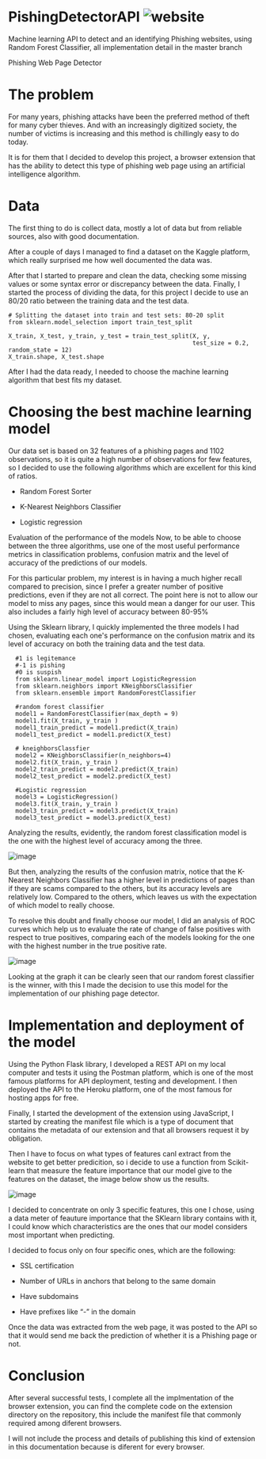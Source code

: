 # PishingDetectorAPI ![website](https://johattech.com/machine-learning-para-la-deteccion-de-sitios-web-phishing/)
Machine learning API to detect and an identifying Phishing websites, using Random Forest Classifier, all implementation detail in the master branch

Phishing Web Page Detector


# The problem
For many years, phishing attacks have been the preferred method of theft for many cyber thieves. And with an increasingly digitized society, the number of victims is increasing and this method is chillingly easy to do today.

It is for them that I decided to develop this project, a browser extension that has the ability to detect this type of phishing web page using an artificial intelligence algorithm.



# Data
The first thing to do is collect data, mostly a lot of data but from reliable sources, also with good documentation.

After a couple of days I managed to find a dataset on the Kaggle platform, which really surprised me how well documented the data was.

After that I started to prepare and clean the data, checking some missing values or some syntax error or discrepancy between the data. Finally, I started the process of dividing the data, for this project I decide to use an 80/20 ratio between the training data and the test data.
```
# Splitting the dataset into train and test sets: 80-20 split
from sklearn.model_selection import train_test_split

X_train, X_test, y_train, y_test = train_test_split(X, y, 
                                                    test_size = 0.2, random_state = 12)
X_train.shape, X_test.shape

```

After I had the data ready, I needed to choose the machine learning algorithm that best fits my dataset.


# Choosing the best machine learning model 
Our data set is based on 32 features of a phishing pages and 1102 observations, so it is quite a high number of observations for few features, so I decided to use the following algorithms which are excellent for this kind of ratios.

- Random Forest Sorter

- K-Nearest Neighbors Classifier

- Logistic regression

Evaluation of the performance of the models
Now, to be able to choose between the three algorithms, use one of the most useful performance metrics in classification problems, confusion matrix and the level of accuracy of the predictions of our models.

For this particular problem, my interest is in having a much higher recall compared to precision, since I prefer a greater number of positive predictions, even if they are not all correct.
The point here is not to allow our model to miss any pages, since this would mean a danger for our user. This also includes a fairly high level of accuracy between 80-95%

Using the Sklearn library, I quickly implemented the three models I had chosen, evaluating each one's performance on the confusion matrix and its level of accuracy on both the training data and the test data.
```
  #1 is legitemance 
  #-1 is pishing 
  #0 is suspish
  from sklearn.linear_model import LogisticRegression
  from sklearn.neighbors import KNeighborsClassifier
  from sklearn.ensemble import RandomForestClassifier

  #random forest classifier
  model1 = RandomForestClassifier(max_depth = 9)
  model1.fit(X_train, y_train )
  model1_train_predict = model1.predict(X_train)
  model1_test_predict = model1.predict(X_test)

  # kneighborsClassfier
  model2 = KNeighborsClassifier(n_neighbors=4)
  model2.fit(X_train, y_train )
  model2_train_predict = model2.predict(X_train)
  model2_test_predict = model2.predict(X_test)

  #Logistic regression
  model3 = LogisticRegression()
  model3.fit(X_train, y_train )
  model3_train_predict = model3.predict(X_train)
  model3_test_predict = model3.predict(X_test)
```

Analyzing the results, evidently, the random forest classification model is the one with the highest level of accuracy among the three.

![image](https://user-images.githubusercontent.com/86735728/180670013-d1c3d826-7070-4704-ab85-124aa072a8ff.png)


But then, analyzing the results of the confusion matrix, notice that the K-Nearest Neighbors Classifier has a higher level in predictions of pages than if they are scams compared to the others, but its accuracy levels are relatively low. Compared to the others, which leaves us with the expectation of which model to really choose.

To resolve this doubt and finally choose our model, I did an analysis of ROC curves which help us to evaluate the rate of change of false positives with respect to true positives, comparing each of the models looking for the one with the highest number in the true positive rate.

![image](https://user-images.githubusercontent.com/86735728/180669722-60e9ab6c-6c3a-43ea-9ed9-3a85c1e25719.png)


Looking at the graph it can be clearly seen that our random forest classifier is the winner, with this I made the decision to use this model for the implementation of our phishing page detector.

# Implementation and deployment of the model

Using the Python Flask library, I developed a REST API on my local computer and tests it using the Postman platform, which is one of the most famous platforms for API deployment, testing and development.
I then deployed the API to the Heroku platform, one of the most famous for hosting apps for free.


Finally, I started the development of the extension using JavaScript, I started by creating the manifest file which is a type of document that contains the metadata of our extension and that all browsers request it by obligation.

Then I have to focus on what types of features canI extract from the website to get better predicition, so i decide to use a function from Scikit-learn that measure the feature importance that our model give to the features on the dataset, the image below show us the results.

![image](https://user-images.githubusercontent.com/86735728/180669745-274ce00f-50d2-4e37-acf2-d4ba081125e7.png)

I decided to concentrate on only 3 specific features, this one I chose, using a data meter of feauture importance that the SKlearn library contains with it, I could know which characteristics are the ones that our model considers most important when predicting.

I decided to focus only on four specific ones, which are the following:

- SSL certification

- Number of URLs in anchors that belong to the same domain

- Have subdomains

- Have prefixes like “-” in the domain

Once the data was extracted from the web page, it was posted to the API so that it would send me back the prediction of whether it is a Phishing page or not.

# Conclusion
After several successful tests, I complete all the implmentation of the browser extension, you can find the complete code on the extension directory on the repository, this include the manifest file that commonly required among diferent browsers.

I will not include the process and details of publishing this kind of extension in this documentation because is diferent for every browser.
